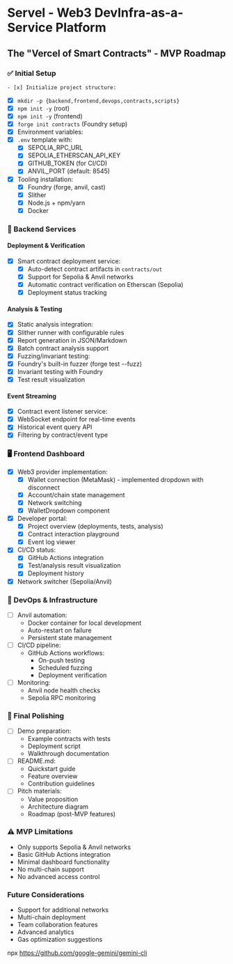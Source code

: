 # Servel - Web3 DevInfra-as-a-Service Platform
## The "Vercel of Smart Contracts" - MVP Roadmap

### ✅ Initial Setup
    - [x] Initialize project structure:
  - [x] `mkdir -p {backend,frontend,devops,contracts,scripts}`
  - [x] `npm init -y` (root)
  - [x] `npm init -y` (frontend)
  - [x] `forge init contracts` (Foundry setup)
  - [x] Environment variables:
  - [x] `.env` template with:
    - [x] SEPOLIA_RPC_URL
    - [x] SEPOLIA_ETHERSCAN_API_KEY
    - [x] GITHUB_TOKEN (for CI/CD)
    - [x] ANVIL_PORT (default: 8545)
- [x] Tooling installation:
  - [x] Foundry (forge, anvil, cast)
  - [x] Slither
  - [x] Node.js + npm/yarn
  - [x] Docker

### 🔨 Backend Services
#### Deployment & Verification
- [x] Smart contract deployment service:
  - [x] Auto-detect contract artifacts in `contracts/out`
  - [x] Support for Sepolia & Anvil networks
  - [x] Automatic contract verification on Etherscan (Sepolia)
  - [x] Deployment status tracking

#### Analysis & Testing
  - [x] Static analysis integration:
  - [x] Slither runner with configurable rules
  - [x] Report generation in JSON/Markdown
  - [x] Batch contract analysis support
  - [x] Fuzzing/invariant testing:
  - [x] Foundry's built-in fuzzer (forge test --fuzz)
  - [x] Invariant testing with Foundry
  - [x] Test result visualization

#### Event Streaming
  - [x] Contract event listener service:
  - [x] WebSocket endpoint for real-time events
  - [x] Historical event query API
  - [x] Filtering by contract/event type

### 🖥️ Frontend Dashboard
- [x] Web3 provider implementation:
  - [x] Wallet connection (MetaMask) - implemented dropdown with disconnect
  - [x] Account/chain state management
  - [x] Network switching
  - [x] WalletDropdown component
- [x] Developer portal:
  - [x] Project overview (deployments, tests, analysis)
  - [x] Contract interaction playground
  - [x] Event log viewer
- [x] CI/CD status:
  - [x] GitHub Actions integration
  - [x] Test/analysis result visualization
  - [x] Deployment history
- [x] Network switcher (Sepolia/Anvil)

### 🐳 DevOps & Infrastructure
- [ ] Anvil automation:
  - Docker container for local development
  - Auto-restart on failure
  - Persistent state management
- [ ] CI/CD pipeline:
  - GitHub Actions workflows:
    - On-push testing
    - Scheduled fuzzing
    - Deployment verification
- [ ] Monitoring:
  - Anvil node health checks
  - Sepolia RPC monitoring

### 🚀 Final Polishing
- [ ] Demo preparation:
  - Example contracts with tests
  - Deployment script
  - Walkthrough documentation
- [ ] README.md:
  - Quickstart guide
  - Feature overview
  - Contribution guidelines
- [ ] Pitch materials:
  - Value proposition
  - Architecture diagram
  - Roadmap (post-MVP features)

### ⚠️ MVP Limitations
- Only supports Sepolia & Anvil networks
- Basic GitHub Actions integration
- Minimal dashboard functionality
- No multi-chain support
- No advanced access control

### Future Considerations
- Support for additional networks
- Multi-chain deployment
- Team collaboration features
- Advanced analytics
- Gas optimization suggestions

npx https://github.com/google-gemini/gemini-cli
